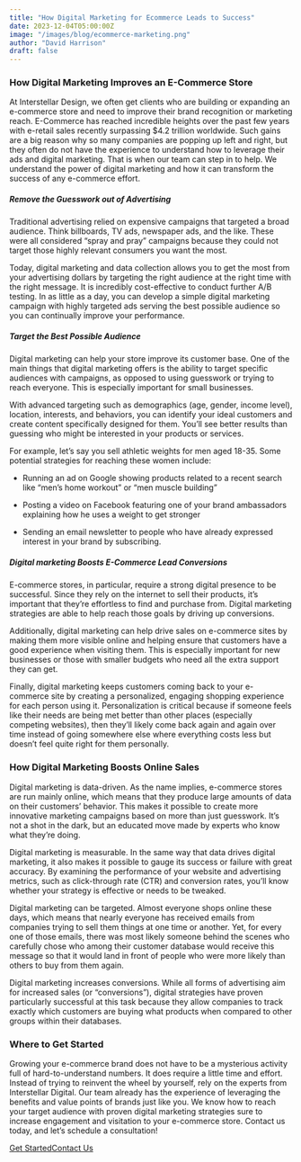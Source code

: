 ```yaml
---
title: "How Digital Marketing for Ecommerce Leads to Success"
date: 2023-12-04T05:00:00Z
image: "/images/blog/ecommerce-marketing.png"
author: "David Harrison"
draft: false
---
```



### How Digital Marketing Improves an E-Commerce Store
At Interstellar Design, we often get clients who are building or expanding an e-commerce store and need to improve their brand recognition or marketing reach. E-Commerce has reached incredible heights over the past few years with e-retail sales recently surpassing $4.2 trillion worldwide.
Such gains are a big reason why so many companies are popping up left and right, but they often do not have the experience to understand how to leverage their ads and digital marketing. That is when our team can step in to help. We understand the power of digital marketing and how it can transform the success of any e-commerce effort.


##### Remove the Guesswork out of Advertising
Traditional advertising relied on expensive campaigns that targeted a broad audience. Think billboards, TV ads, newspaper ads, and the like. These were all considered “spray and pray” campaigns because they could not target those highly relevant consumers you want the most.

Today, digital marketing and data collection allows you to get the most from your advertising dollars by targeting the right audience at the right time with the right message. It is incredibly cost-effective to conduct further A/B testing. In as little as a day, you can develop a simple digital marketing campaign with highly targeted ads serving the best possible audience so you can continually improve your performance.


##### Target the Best Possible Audience
Digital marketing can help your store improve its customer base. One of the main things that digital marketing offers is the ability to target specific audiences with campaigns, as opposed to using guesswork or trying to reach everyone. This is especially important for small businesses.

With advanced targeting such as demographics (age, gender, income level), location, interests, and behaviors, you can identify your ideal customers and create content specifically designed for them. You’ll see better results than guessing who might be interested in your products or services.

For example, let’s say you sell athletic weights for men aged 18-35. Some potential strategies for reaching these women include:

- Running an ad on Google showing products related to a recent search like “men’s home workout” or “men muscle building”

- Posting a video on Facebook featuring one of your brand ambassadors explaining how he uses a weight to get stronger

- Sending an email newsletter to people who have already expressed interest in your brand by subscribing.



##### Digital marketing Boosts E-Commerce Lead Conversions
E-commerce stores, in particular, require a strong digital presence to be successful. Since they rely on the internet to sell their products, it’s important that they’re effortless to find and purchase from. Digital marketing strategies are able to help reach those goals by driving up conversions.

Additionally, digital marketing can help drive sales on e-commerce sites by making them more visible online and helping ensure that customers have a good experience when visiting them. This is especially important for new businesses or those with smaller budgets who need all the extra support they can get.

Finally, digital marketing keeps customers coming back to your e-commerce site by creating a personalized, engaging shopping experience for each person using it. Personalization is critical because if someone feels like their needs are being met better than other places (especially competing websites), then they’ll likely come back again and again over time instead of going somewhere else where everything costs less but doesn’t feel quite right for them personally.

 
### How Digital Marketing Boosts Online Sales
Digital marketing is data-driven. As the name implies, e-commerce stores are run mainly online, which means that they produce large amounts of data on their customers’ behavior. This makes it possible to create more innovative marketing campaigns based on more than just guesswork. It’s not a shot in the dark, but an educated move made by experts who know what they’re doing.

Digital marketing is measurable. In the same way that data drives digital marketing, it also makes it possible to gauge its success or failure with great accuracy. By examining the performance of your website and advertising metrics, such as click-through rate (CTR) and conversion rates, you’ll know whether your strategy is effective or needs to be tweaked.

Digital marketing can be targeted. Almost everyone shops online these days, which means that nearly everyone has received emails from companies trying to sell them things at one time or another. Yet, for every one of those emails, there was most likely someone behind the scenes who carefully chose who among their customer database would receive this message so that it would land in front of people who were more likely than others to buy from them again.

Digital marketing increases conversions. While all forms of advertising aim for increased sales (or “conversions”), digital strategies have proven particularly successful at this task because they allow companies to track exactly which customers are buying what products when compared to other groups within their databases.

### Where to Get Started
Growing your e-commerce brand does not have to be a mysterious activity full of hard-to-understand numbers. It does require a little time and effort. Instead of trying to reinvent the wheel by yourself, rely on the experts from Interstellar Digital. Our team already has the experience of leveraging the benefits and value points of brands just like you. We know how to reach your target audience with proven digital marketing strategies sure to increase engagement and visitation to your e-commerce store. Contact us today, and let’s schedule a consultation!
                        <nav><a data-aos="fade-up-sm" id="js-seo_page2_cta" href="/interstellar-website/contact/" data-n55-enchanted-cta="" data-n55-enchanted-cta-ambient="emit" data-n55-sodapop-id="js-soda-getintouch" data-n55-enchanted-cta-dont-touch="true" data-n55-enchanted-cta-shape-off="true" data-n55-enchanted-cta-hover-an="true" data-n55-enchanted-cta-size="large" data-n55-theme="brand" data-n55-wired4sound-click="vibrate"><span data-n55-wired4sound-hover="3">Get Started</span><span>Contact Us</span></a></nav>

